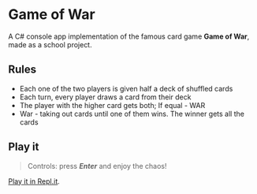 ﻿# Game of War

A C# console app implementation of the famous card game **Game of War**, made as a school project.

## Rules

- Each one of the two players is given half a deck of shuffled cards
- Each turn, every player draws a card from their deck
- The player with the higher card gets both; If equal - WAR
-  War - taking out cards until one of them wins. The winner gets all the cards

## Play it
> Controls: press ***Enter*** and enjoy the chaos!

[Play it in Repl.it](https://replit.com/@MoniPetkov/GameOfWarRepl).
